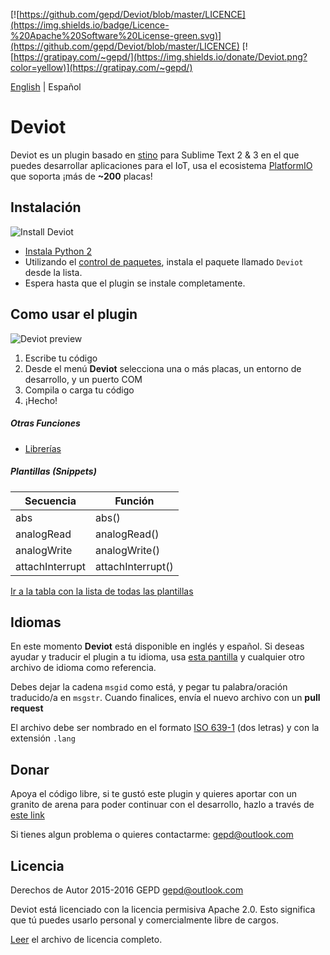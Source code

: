 [![https://github.com/gepd/Deviot/blob/master/LICENCE](https://img.shields.io/badge/Licence-%20Apache%20Software%20License-green.svg)](https://github.com/gepd/Deviot/blob/master/LICENCE)
[![https://gratipay.com/~gepd/](https://img.shields.io/donate/Deviot.png?color=yellow)](https://gratipay.com/~gepd/)

[English](https://github.com/gepd/Deviot/blob/master/README.md) | Español

# Deviot
Deviot es un plugin basado en [stino](https://github.com/Robot-Will/Stino) para Sublime Text 2 & 3 en el que puedes desarrollar aplicaciones para el IoT, usa el ecosistema [PlatformIO](http://platformio.org/) que soporta ¡más de **~200** placas!

## Instalación

![Install Deviot](https://github.com/gepd/Deviot/blob/master/Docs/images/deviot_install.gif?raw=true)

* [Instala Python 2](https://www.python.org/downloads/)
* Utilizando el [control de paquetes](https://packagecontrol.io/installation), instala el paquete llamado `Deviot` desde la lista.
* Espera hasta que el plugin se instale completamente.


## Como usar el plugin
![Deviot preview](https://github.com/gepd/Deviot/blob/master/Docs/images/deviot.gif?raw=true)

1. Escribe tu código
2. Desde el menú **Deviot** selecciona una o más placas, un entorno de desarrollo, y un puerto COM
3. Compila o carga tu código
4. ¡Hecho!

##### Otras Funciones
* [Librerías](https://github.com/gepd/Deviot/blob/master/Docs/Private_Library-es.md)

##### Plantillas (Snippets)
| Secuencia | Función |
|---------|----------|
|abs| abs()|
|analogRead|analogRead()|
|analogWrite|analogWrite()|
|attachInterrupt|attachInterrupt()|

[Ir a la tabla con la lista de todas las plantillas](https://github.com/gepd/Deviot/blob/master/Docs/snippets.md)

## Idiomas
En este momento **Deviot** está disponible en inglés y español. Si deseas ayudar y traducir el plugin a tu idioma, usa [esta pantilla](https://github.com/gepd/Deviot/blob/master/Languages/preset.txt) y cualquier otro archivo de idioma como referencia. 

Debes dejar la cadena `msgid` como está, y pegar tu palabra/oración traducido/a en `msgstr`. Cuando finalices, envía el nuevo archivo con un **pull request**

El archivo debe ser nombrado en el formato [ISO 639-1](https://en.wikipedia.org/wiki/List_of_ISO_639-1_codes) (dos letras) y con la extensión `.lang`

## Donar
Apoya el código libre, si te gustó este plugin y quieres aportar con un granito de arena para poder continuar con el desarrollo, hazlo a través de [este link](https://gratipay.com/~gepd/)

Si tienes algun problema o quieres contactarme: <gepd@outlook.com>

## Licencia
Derechos de Autor 2015-2016 GEPD <gepd@outlook.com>

Deviot está licenciado con la licencia permisiva Apache 2.0. Esto significa que tú puedes usarlo personal y comercialmente libre de cargos.

[Leer](https://github.com/gepd/Deviot/blob/master/LICENCE) el archivo de licencia completo.
